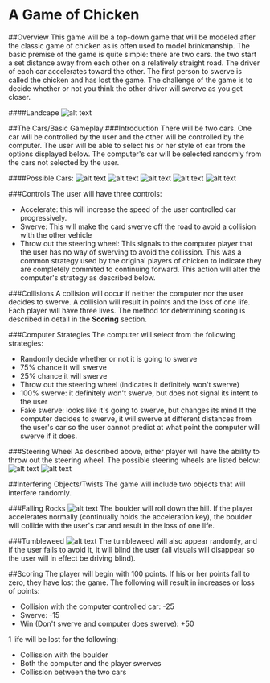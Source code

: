 # A Game of Chicken
##Overview
This game will be a top-down game that will be modeled after the classic game of chicken as is often used to model brinkmanship.
The basic premise of the game is quite simple: there are two cars. the two start a set distance away from each other on a relatively straight road. The driver of each car accelerates toward the other. The first person to swerve is called the chicken and has lost the game.
The challenge of the game is to decide whether or not you think the other driver will swerve as you get closer.

####Landcape
![alt text](http://jacobtuc.github.com/usc-spring2013-csci102/Images/Landscape.png "Landscape")

##The Cars/Basic Gameplay
###Introduction
There will be two cars. One car will be controlled by the user and the other will be controlled by the computer. The user will be able to select his or her style of car from the options displayed below. The computer's car will be selected randomly from the cars not selected by the user.

####Possible Cars:
![alt text](http://octodex.github.com/usc-spring2013-csci102/game_jacobtuc/Images/Car1.png "Car 1")
![alt text](http://octodex.github.com/usc-spring2013-csci102/game_jacobtuc/Images/Car2.png "Car 2")
![alt text](http://octodex.github.com/usc-spring2013-csci102/game_jacobtuc/Images/Car3.png "Car 3")
![alt text](http://octodex.github.com/usc-spring2013-csci102/game_jacobtuc/Images/Car4.png "Car 4")
![alt text](http://octodex.github.com/usc-spring2013-csci102/game_jacobtuc/Images/Car5.png "Car 5")

###Controls
The user will have three controls:
* Accelerate: this will increase the speed of the user controlled car progressively.
* Swerve: This will make the card swerve off the road to avoid a collision with the other vehicle
* Throw out the steering wheel: This signals to the computer player that the user has no way of swerving to avoid the collission. This was a common strategy used by the original players of chicken to indicate they are completely commited to continuing forward. This action will alter the computer's strategy as described below.

###Collisions
A collision will occur if neither the computer nor the user decides to swerve. A collision will result in points and the loss of one life. Each player will have three lives. The method for determining scoring is described in detail in the **Scoring** section.

###Computer Strategies
The computer will select from the following strategies:
* Randomly decide whether or not it is going to swerve
* 75% chance it will swerve
* 25% chance it will swerve
* Throw out the steering wheel (indicates it definitely won't swerve)
* 100% swerve: it definitely won't swerve, but does not signal its intent to the user
* Fake swerve: looks like it's going to swerve, but changes its mind
If the computer decides to swerve, it will swerve at different distances from the user's car so the user cannot predict at what point the computer will swerve if it does.

###Steering Wheel
As described above, either player will have the ability to throw out the steering wheel. The possible steering wheels are listed below:
![alt text](http://octodex.github.com/usc-spring2013-csci102/game_jacobtuc/Images/SW1.png "Steering Wheel 1")
![alt text](http://octodex.github.com/usc-spring2013-csci102/game_jacobtuc/Images/SW2.png "Steering Wheel 2")

##Interfering Objects/Twists
The game will include two objects that will interfere randomly.

###Falling Rocks
![alt text](http://octodex.github.com/usc-spring2013-csci102/game_jacobtuc/Images/Boulder.png "Boulder")
The boulder will roll down the hill. If the player accelerates normally (continually holds the acceleration key), the boulder will collide with the user's car and result in the loss of one life.

###Tumbleweed
![alt text](http://octodex.github.com/usc-spring2013-csci102/game_jacobtuc/Images/TumbleWeed.png "Tumbleweed")
The tumbleweed will also appear randomly, and if the user fails to avoid it, it will blind the user (all visuals will disappear so the user will in effect be driving blind).

##Scoring
The player will begin with 100 points. If his or her points fall to zero, they have lost the game. The following will result in increases or loss of points:
* Collision with the computer controlled car: -25
* Swerve: -15
* Win (Don't swerve and computer does swerve): +50

1 life will be lost for the following:
* Collission with the boulder
* Both the computer and the player swerves
* Collission between the two cars


